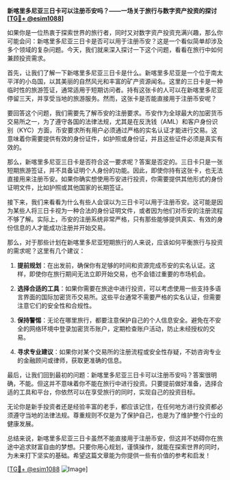 **新喀里多尼亚三日卡可以注册币安吗？——一场关于旅行与数字资产投资的探讨[[TG💪+ @esim1088](https://t.me/s/esim1088)]**

如果你是一位热衷于探索世界的旅行者，同时又对数字资产投资充满兴趣，那么你可能会问：新喀里多尼亚三日卡是否可以用于注册币安？这是一个看似简单却涉及多个领域的复杂问题。今天，我们就来深入探讨一下这个问题，看看在旅行中如何兼顾投资需求。

首先，让我们了解一下新喀里多尼亚三日卡是什么。新喀里多尼亚是一个位于南太平洋的小岛国，以其美丽的自然风光和丰富的矿产资源闻名。这里的三日卡是一种临时性的旅游签证，通常适用于短期访问者。持有这张卡的人可以在新喀里多尼亚停留三天，并享受当地的旅游服务。然而，这张卡是否能直接用于注册币安呢？

要回答这个问题，我们需要先了解币安的注册要求。币安作为全球最大的加密货币交易所之一，为了遵守各国的法律法规，尤其是在反洗钱（AML）和客户身份识别（KYC）方面，币安要求所有用户必须通过严格的实名认证才能进行交易。这意味着你需要提供有效的身份证件，如护照或身份证，并且这些证件必须是真实有效的。

那么，新喀里多尼亚三日卡是否符合这一要求呢？答案是否定的。三日卡只是一张短期旅游签证，并不具备证明个人身份的功能。因此，即使你持有这张卡，也无法直接用来注册币安。如果你确实想使用币安进行投资，你需要提供其他形式的身份证明文件，比如护照或其他国家的长期签证。

接下来，我们来看看为什么有些人会误以为三日卡可以用于注册币安。这可能是因为某些人将三日卡视为一种合法的身份证明文件，或者因为他们对币安的注册流程不够了解。实际上，币安的注册系统非常严格，只有那些能够提供真实、有效的身份信息的人才能成功注册并开始交易。

那么，对于那些计划在新喀里多尼亚短期旅行的人来说，应该如何平衡旅行与投资的需求呢？这里有几个建议：

1. **提前规划**：在出发前，确保你有足够的时间和资源完成币安的实名认证。这样，即使你在旅行期间无法立即开始交易，也不会错过重要的市场机会。

2. **选择合适的工具**：如果你需要在旅途中进行投资，可以考虑使用一些支持多语言界面的国际加密货币交易所。这些平台通常不需要严格的实名认证，但需要注意它们的安全性和合规性。

3. **保持警惕**：无论在哪里旅行，都要注意保护自己的个人信息安全。避免在不安全的网络环境中登录加密货币账户，定期检查账户活动，防止未经授权的交易。

4. **寻求专业建议**：如果你对某个交易所的注册流程或安全性存疑，不妨咨询专业的金融顾问或律师，获取更准确的信息。

最后，让我们回到最初的问题：新喀里多尼亚三日卡可以注册币安吗？答案很明确，不能。但这并不意味着你不能在旅行中进行投资。只要提前做好准备，选择合适的工具和平台，你依然可以在享受旅行的同时，实现自己的投资目标。

无论你是新手投资者还是经验丰富的老手，都应该记住，在任何地方进行投资都必须遵守当地的法律法规。尊重规则不仅是为了保护自己，也是为了维护整个行业的健康发展。

总结来说，新喀里多尼亚三日卡虽然不能直接用于注册币安，但这并不妨碍你在旅途中追求财富自由的梦想。只要你用心规划，谨慎操作，就能在探索世界的同时，为未来打下坚实的基础。希望这篇文章能为你提供一些有价值的参考和启发！

[[TG💪+ @esim1088](https://t.me/s/esim1088) ![Image](https://i.postimg.cc/4NQfJmqS/Snipaste-2025-05-13-00-14-12.png)]